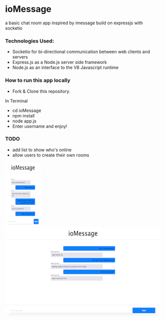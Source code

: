 # ioMessage
a basic chat room app inspired by imessage build on expressjs with socketio

### Technologies Used:
- Socketio for bi-directional communication between web clients and servers
- Express.js as a Node.js server side framework
- Node.js as an interface to the V8 Javascript runtime

### How to run this app locally
- Fork & Clone this repository.

In Terminal
- cd ioMessage
- npm install
- node app.js
- Enter username and enjoy!

### TODO
- add list to show who's online
- allow users to create their own rooms

![Web Image](public/images/iomessage-mobile.png)
![Mobile](public/images/iomessage.png)
